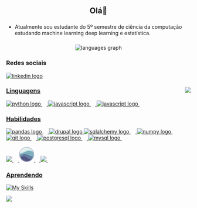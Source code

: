 <h2 align="center">Olá👋</h2>

###
- Atualmente sou estudante do 5º semestre de ciência da computação estudando machine learning deep learning e estatística. 

<div align="center">



###
  
</div>
<div align="center">
  <img src="https://github-readme-stats.vercel.app/api/top-langs?username=melltl&locale=en&hide_title=false&layout=compact&card_width=320&langs_count=5&theme=dracula&hide_border=false&order=2" height="150" alt="languages graph"  />
</div>

###
### Redes sociais
<div align="left">
  <a href="https://www.linkedin.com/in/mel-le%C3%A3o-a69629244/">
  
  <img src="https://img.shields.io/static/v1?message=LinkedIn&logo=linkedin&label=&color=0077B5&logoColor=white&labelColor=&style=for-the-badge" height="35" alt="linkedin logo"  />
</div>


###

<img align="right" height="150" src="https://i.pinimg.com/originals/74/34/57/743457785e7543fd62c51e59dcf853d9.gif"  />

### Linguagens

<div align="left">
   <img src="https://cdn.jsdelivr.net/gh/devicons/devicon/icons/python/python-original.svg" height="40" alt="python logo"  />
  <img width="12" />
  <img src="https://cdn.jsdelivr.net/gh/devicons/devicon/icons/javascript/javascript-original.svg" height="40" alt="javascript logo"  />
  <img width="12" />
  <img src="https://cdn.jsdelivr.net/gh/devicons/devicon/icons/java/java-original.svg" height="40" alt="javascript logo"  />
  <img width="12" />
  
  
</div>

### Habilidades

<div align="left">
  <img src="https://cdn.jsdelivr.net/gh/devicons/devicon/icons/pandas/pandas-original.svg" height="40" alt="pandas logo"  />
  <img width="12" />
    <img src="https://upload.wikimedia.org/wikipedia/commons/thumb/0/05/Scikit_learn_logo_small.svg/260px-Scikit_learn_logo_small.svg.png"  height="40" alt="drupal logo"  />
  <img src="https://cdn.jsdelivr.net/gh/devicons/devicon/icons/sqlalchemy/sqlalchemy-original.svg" height="44" alt="sqlalchemy logo"  />
  <img width="13" />
  <img src="https://cdn.jsdelivr.net/gh/devicons/devicon/icons/numpy/numpy-original.svg" height="40" alt="numpy logo"  />
  <img width="12" />
  <img src="https://cdn.jsdelivr.net/gh/devicons/devicon/icons/git/git-original.svg" height="40" alt="git logo"  />
  <img width="12" />
  <img src="https://cdn.jsdelivr.net/gh/devicons/devicon/icons/postgresql/postgresql-original.svg" height="40" alt="postgresql logo"  />
  <img width="12" />
  <img src="https://cdn.jsdelivr.net/gh/devicons/devicon/icons/mysql/mysql-original.svg" height="40" alt="mysql logo"  />
  <img width="12" />
    <br>
  <br>
  
  <img src="https://cdn.jsdelivr.net/gh/devicons/devicon@latest/icons/flask/flask-original.svg"  height="40" />
          
  <img width="12" />
  
  <img src="https://github.com/JeremyTallant/databricks_image/blob/main/seaborn-icon.svg" height="40"  />
  <img width="10" /> 
  <img src="https://user-images.githubusercontent.com/25181517/197845567-86a09ca9-d96f-42c4-9ab1-8bce95ab000d.png" class="img" height="40" width="auto"/>
  <img width="10" />   
  

          
          


  ### Aprendendo
  

    
  [![My Skills](https://skillicons.dev/icons?i=aws,azure,docker,kubernetes,mongodb,r,tensorflow&perline=7)](https://skillicons.dev)

  <img src="https://cdn.jsdelivr.net/gh/devicons/devicon@latest/icons/keras/keras-original.svg" height="40" />
</div>

###
</div>

###


    
  
</div>






###










